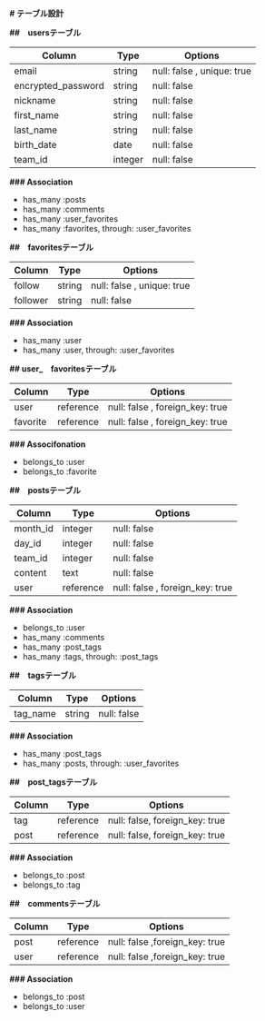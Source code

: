 **# テーブル設計**

**##　usersテーブル**

| Column             | Type   | Options                   |
| ------------------ | ------ | --------------------------|
| email              | string | null: false , unique: true|
| encrypted_password | string | null: false               |
| nickname           | string | null: false               |
| first_name         | string | null: false               |
| last_name          | string | null: false               |
| birth_date         | date   | null: false               |
| team_id            | integer| null: false               |

**### Association**

- has_many :posts
- has_many :comments
- has_many :user_favorites
- has_many :favorites, through: :user_favorites

**##　favoritesテーブル**

| Column             | Type   | Options                   |
| ------------------ | ------ | --------------------------|
| follow             | string | null: false , unique: true|
| follower           | string | null: false               |

**### Association**

- has_many :user
- has_many :user, through: :user_favorites

**## user_　favoritesテーブル**

| Column             | Type    | Options                        |
| ------------------ | ------- | -------------------------------|
| user               |reference| null: false , foreign_key: true|
| favorite           |reference| null: false , foreign_key: true|

**### Associfonation**

- belongs_to :user
- belongs_to :favorite

**##　postsテーブル**

| Column             | Type    | Options                         |
| ------------------ | ------- | --------------------------------|
| month_id           | integer | null: false                     |
| day_id             | integer | null: false                     |
| team_id            | integer | null: false                     |
| content            | text    | null: false                     |
| user               |reference| null: false , foreign_key: true |

**### Association**

- belongs_to :user
- has_many :comments
- has_many :post_tags
- has_many :tags, through: :post_tags

**##　tagsテーブル**

| Column             | Type   | Options     |
| ------------------ | ------ | ------------|
| tag_name           | string | null: false |

**### Association**

- has_many :post_tags
- has_many :posts, through: :user_favorites

**##　post_tagsテーブル**

| Column             | Type    | Options                         |
| ------------------ | ------- | --------------------------------|
| tag                |reference| null: false, foreign_key: true  |
| post               |reference| null: false, foreign_key: true  |

**### Association**

- belongs_to :post
- belongs_to :tag

**##　commentsテーブル**

| Column             | Type    | Options                        |
| ------------------ | ------- | -------------------------------|
| post               |reference| null: false ,foreign_key: true |
| user               |reference| null: false ,foreign_key: true |

**### Association**

- belongs_to :post
- belongs_to :user